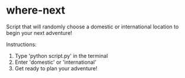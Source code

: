# where-next
Script that will randomly choose a domestic or international location to begin your next adventure! 

Instructions:
1. Type 'python script.py' in the terminal
2. Enter 'domestic' or 'international'
3. Get ready to plan your adventure! 
